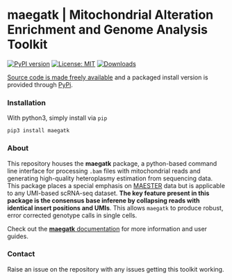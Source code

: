 # maegatk | Mitochondrial Alteration Enrichment and Genome Analysis Toolkit

[![PyPI version](https://badge.fury.io/py/maegatk.svg)](https://pypi.python.org/pypi/mgaeatk)
[![License: MIT](https://img.shields.io/badge/License-MIT-blue.svg)](https://opensource.org/licenses/MIT)
[![Downloads](https://pepy.tech/badge/maegatk/month)](https://pepy.tech/project/maegatk)

[Source code is made freely available](http://github.com/caleblareau/maegatk)
and a packaged install version is provided through [PyPi](https://pypi.python.org/pypi/maegatk/).
<br>

### Installation

With python3, simply install via `pip`

```
pip3 install maegatk
```

### About
This repository houses the **maegatk** package, a python-based command line interface for
processing `.bam` files with mitochondrial reads and generating high-quality heteroplasmy 
estimation from sequencing data. This package places a special emphasis on
[MAESTER](https://www.biorxiv.org/content/10.1101/2021.03.08.434450v1) data but is applicable
to any UMI-based scRNA-seq dataset. **The key feature present in this package is the consensus base
inferene by collapsing reads with identical insert positions and UMIs**. This allows `maegatk` to 
produce robust, error corrected genotype calls in single cells. 
<br>

Check out the [**maegatk** documentation](https://github.com/caleblareau/maegatk/wiki) for more 
information and user guides. 



### Contact

Raise an issue on the repository with any issues getting this toolkit working. 
<br><br>



